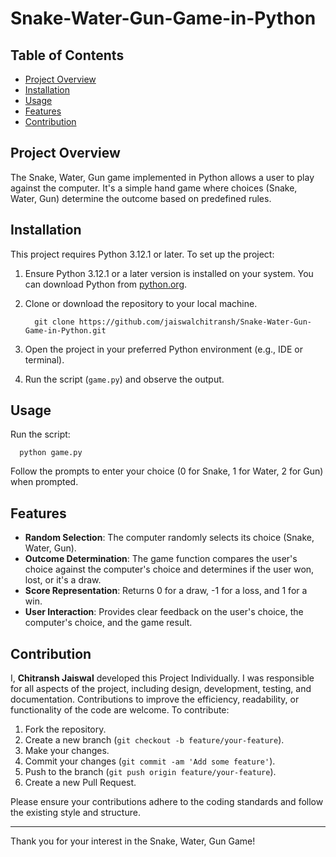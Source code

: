 # Snake-Water-Gun-Game-in-Python

## Table of Contents
- [Project Overview](#project-overview)
- [Installation](#installation)
- [Usage](#usage)
- [Features](#features)
- [Contribution](#contribution)


## Project Overview
The Snake, Water, Gun game implemented in Python allows a user to play against the computer. It's a simple hand game where choices (Snake, Water, Gun) determine the outcome based on predefined rules.


## Installation
This project requires Python 3.12.1 or later.
To set up the project:
1. Ensure Python 3.12.1 or a later version is installed on your system. You can download Python from [python.org](https://www.python.org/downloads/).
2. Clone or download the repository to your local machine.

         git clone https://github.com/jaiswalchitransh/Snake-Water-Gun-Game-in-Python.git

3. Open the project in your preferred Python environment (e.g., IDE or terminal).
4. Run the script (`game.py`) and observe the output.


## Usage
Run the script:

      python game.py
  
Follow the prompts to enter your choice (0 for Snake, 1 for Water, 2 for Gun) when prompted.


## Features
- **Random Selection**: The computer randomly selects its choice (Snake, Water, Gun).
- **Outcome Determination**: The game function compares the user's choice against the computer's choice and determines if the user won, lost, or it's a draw.
- **Score Representation**: Returns 0 for a draw, -1 for a loss, and 1 for a win.
- **User Interaction**: Provides clear feedback on the user's choice, the computer's choice, and the game result.


## Contribution
I, **Chitransh Jaiswal** developed this Project Individually. I was responsible for all aspects of the project, including design, development, testing, and documentation.
Contributions to improve the efficiency, readability, or functionality of the code are welcome. To contribute:
1. Fork the repository.
2. Create a new branch (`git checkout -b feature/your-feature`).
3. Make your changes.
4. Commit your changes (`git commit -am 'Add some feature'`).
5. Push to the branch (`git push origin feature/your-feature`).
6. Create a new Pull Request.

Please ensure your contributions adhere to the coding standards and follow the existing style and structure.

---

Thank you for your interest in the Snake, Water, Gun Game!
